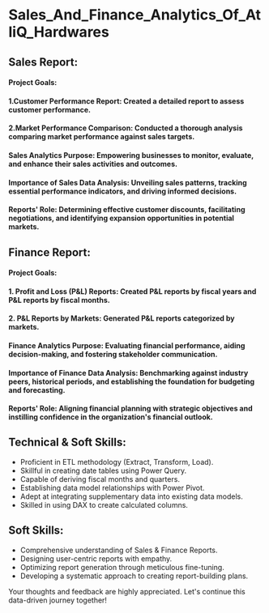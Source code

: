 # Sales_And_Finance_Analytics_Of_AtliQ_Hardwares

## Sales Report:
#### Project Goals:

#### 1.Customer Performance Report: Created a detailed report to assess customer performance.
#### 2.Market Performance Comparison: Conducted a thorough analysis comparing market performance against sales targets.

#### Sales Analytics Purpose: Empowering businesses to monitor, evaluate, and enhance their sales activities and outcomes.

#### Importance of Sales Data Analysis: Unveiling sales patterns, tracking essential performance indicators, and driving informed decisions.

#### Reports' Role: Determining effective customer discounts, facilitating negotiations, and identifying expansion opportunities in potential markets.

## Finance Report:
#### Project Goals:

#### 1. Profit and Loss (P&L) Reports: Created P&L reports by fiscal years and P&L reports by fiscal months.
#### 2. P&L Reports by Markets: Generated P&L reports categorized by markets.
#### Finance Analytics Purpose: Evaluating financial performance, aiding decision-making, and fostering stakeholder communication.

#### Importance of Finance Data Analysis: Benchmarking against industry peers, historical periods, and establishing the foundation for budgeting and forecasting.

#### Reports' Role: Aligning financial planning with strategic objectives and instilling confidence in the organization's financial outlook.

## Technical & Soft Skills:
- Proficient in ETL methodology (Extract, Transform, Load).
- Skillful in creating date tables using Power Query.
- Capable of deriving fiscal months and quarters.
- Establishing data model relationships with Power Pivot.
- Adept at integrating supplementary data into existing data models.
- Skilled in using DAX to create calculated columns.
## Soft Skills:
- Comprehensive understanding of Sales & Finance Reports.
- Designing user-centric reports with empathy.
- Optimizing report generation through meticulous fine-tuning.
- Developing a systematic approach to creating report-building plans.

Your thoughts and feedback are highly appreciated. Let's continue this data-driven journey together!
